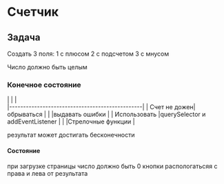 # Счетчик 

## Задача 

Создать  3 поля:
1 с плюсом 
2 с подсчетом
3 с мнусом

Число должно быть целым

### Конечное состояние
|              |                                 |                                                
|------------------------------------------------|
| Счет не дожен|обрываться                       |
|              |выдавать ошибки                  |
| Использовать |querySelector и addEventListener |
|              |Стрелочные функции               |

 результат может достигать бесконечности

#### Состояние

 при загрузке страницы число должно быть 0
 кнопки распологатьсяя с права и лева от результата

